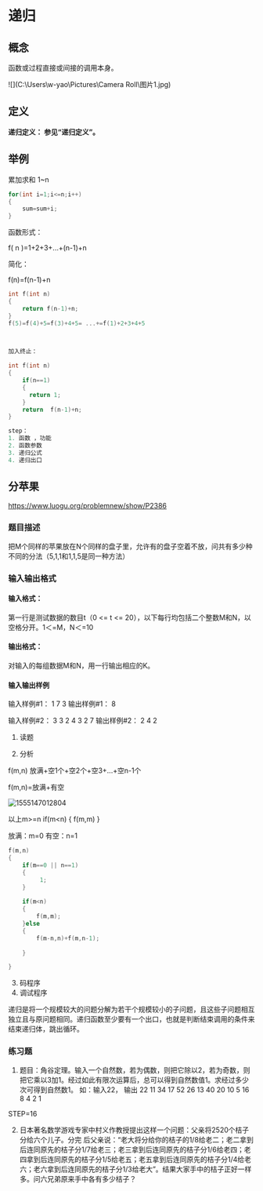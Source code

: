 # 递归
## 概念
函数或过程直接或间接的调用本身。

![](C:\Users\w-yao\Pictures\Camera Roll\图片1.jpg)

## 定义

**递归定义：
参见“递归定义”。**

## 举例
累加求和 1~n

```c
for(int i=1;i<=n;i++)
{
    sum=sum+i;
}

```
函数形式：

f( n )=1+2+3+...+(n-1)+n

简化：

f(n)=f(n-1)+n





```c
int f(int n)
{
    return f(n-1)+n;
}
f(5)=f(4)+5=f(3)+4+5= ...+=f(1)+2+3+4+5


    
加入终止：

int f(int n)
{
    if(n==1)
    {
      return 1;
    }
    return  f(n-1)+n;
}

step：
1. 函数 ，功能
2. 函数参数
3. 递归公式
4. 递归出口


```
## 分苹果
https://www.luogu.org/problemnew/show/P2386

### 题目描述
把M个同样的苹果放在N个同样的盘子里，允许有的盘子空着不放，问共有多少种不同的分法（5,1,1和1,1,5是同一种方法）
### 输入输出格式
#### 输入格式：
第一行是测试数据的数目t（0 <= t <= 20），以下每行均包括二个整数M和N，以空格分开。1＜=M，N＜=10
#### 输出格式：
对输入的每组数据M和N，用一行输出相应的K。
#### 输入输出样例
输入样例#1： 
1
7 3
输出样例#1： 
8

输入样例#2： 
3
3 2
4 3
2 7
输出样例#2： 
2
4
2



1. 读题


2. 分析

f(m,n)
放满+空1个+空2个+空3+...+空n-1个

f(m,n)=放满+有空

![1555147012804](C:\Users\w-yao\AppData\Roaming\Typora\typora-user-images\1555147012804.png)



以上m>=n
if(m<n)
{
     f(m,m)
}

放满：m=0
有空：n=1

```c++
f(m,n)
{
    if(m==0 || n==1)
    {
         1;
    }
    
    if(m<n)
    {
        f(m,m);
    }else
    {
        f(m-n,n)+f(m,n-1);
        
    }

}

```


3. 码程序
4. 调试程序

递归是将一个规模较大的问题分解为若干个规模较小的子问题，且这些子问题相互独立且与原问题相同。递归函数至少要有一个出口，也就是判断结束调用的条件来结束递归体，跳出循环。

### 练习题

1. 题目：角谷定理。输入一个自然数，若为偶数，则把它除以2，若为奇数，则把它乘以3加1。经过如此有限次运算后，总可以得到自然数值1。求经过多少次可得到自然数1。
   如：输入22，
   输出 22 11 34 17 52 26 13 40 20 10 5 16 8 4 2 1

STEP=16

2. 日本著名数学游戏专家中村义作教授提出这样一个问题：父亲将2520个桔子分给六个儿子。分完 后父亲说：“老大将分给你的桔子的1/8给老二；老二拿到后连同原先的桔子分1/7给老三；老三拿到后连同原先的桔子分1/6给老四；老四拿到后连同原先的桔子分1/5给老五；老五拿到后连同原先的桔子分1/4给老六；老六拿到后连同原先的桔子分1/3给老大”。结果大家手中的桔子正好一样多。问六兄弟原来手中各有多少桔子？



